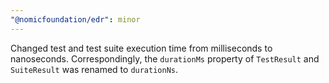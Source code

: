 ```yaml
---
"@nomicfoundation/edr": minor
---
```


Changed test and test suite execution time from milliseconds to nanoseconds. Correspondingly, the `durationMs` property of `TestResult` and `SuiteResult` was renamed to `durationNs`.
